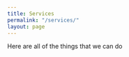 ```yaml
---
title: Services
permalink: "/services/"
layout: page
---
```


Here are all of the things that we can do
